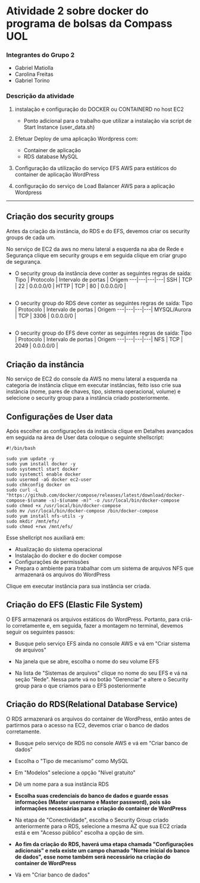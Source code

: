 # Atividade 2 sobre docker do programa de bolsas da Compass UOL

### Integrantes do Grupo 2
- Gabriel Matiolla
- Carolina Freitas
- Gabriel Torino

### Descrição da atividade

1. instalação e configuração do DOCKER ou CONTAINERD no host EC2
   - Ponto adicional para o trabalho que utilizar a instalação via script de Start Instance (user_data.sh)

2. Efetuar Deploy de uma aplicação Wordpress com:
   - Container de aplicação
   - RDS database MySQL
  
3. Configuração da utilização do serviço EFS AWS para estáticos do container de aplicação WordPress

4. configuração do serviço de Load Balancer AWS para a aplicação Wordpress

---
## Criação dos security groups

Antes da criação da instância, do RDS e do EFS, devemos criar os security groups de cada um.

No serviço de EC2 da aws no menu lateral a esquerda na aba de Rede e Segurança clique em security groups e em seguida clique em criar grupo de segurança.

+ O security group da instância deve conter as seguintes regras de saída:
   Tipo | Protocolo | Intervalo de portas | Origem 
    ---|---|---|---|
    SSH | TCP | 22 | 0.0.0.0/0 | 
    HTTP | TCP | 80 | 0.0.0.0/0 |
  ##

+ O security group do RDS deve conter as seguintes regras de saída:
  Tipo | Protocolo | Intervalo de portas | Origem 
    ---|---|---|---|
    MYSQL/Aurora | TCP | 3306 | 0.0.0.0/0 |
  ##

+ O security group do EFS deve conter as seguintes regras de saída:
    Tipo | Protocolo | Intervalo de portas | Origem 
    ---|---|---|---|
    NFS | TCP | 2049 | 0.0.0.0/0 |
  ##

## Criação da instância

No serviço de EC2 do console da AWS no menu lateral a esquerda na categoria de instância clique em executar instâncias, feito isso crie sua instância (nome, pares de chaves, tipo, sistema operacional, volume) e selecione o security group para a instância criado posteriormente.

## Configurações de User data
Após escolher as configurações da instância clique em Detalhes avançados em seguida na área de User data coloque o seguinte shellscript:
```
#!/bin/bash

sudo yum update -y
sudo yum install docker -y
sudo systemctl start docker
sudo systemctl enable docker
sudo usermod -aG docker ec2-user
sudo chkconfig docker on
sudo curl -L "https://github.com/docker/compose/releases/latest/download/docker-compose-$(uname -s)-$(uname -m)" -o /usr/local/bin/docker-compose
sudo chmod +x /usr/local/bin/docker-compose
sudo mv /usr/local/bin/docker-compose /bin/docker-compose
sudo yum install nfs-utils -y
sudo mkdir /mnt/efs/
sudo chmod +rwx /mnt/efs/
```
Esse shellcript nos auxiliará em:
- Atualização do sistema operacional
- Instalação do docker e do docker compose
- Configurações de permissões
- Prepara o ambiente para trabalhar com um sistema de arquivos NFS que armazenará os arquivos do WordPress

Clique em executar instância para sua instância ser criada.

## Criação do EFS (Elastic File System)

O EFS armazenará os arquivos estáticos do WordPress. Portanto, para criá-lo corretamente e, em seguida, fazer a montagem no terminal, devemos seguir os seguintes passos:

- Busque pelo serviço EFS ainda no console AWS e vá em "Criar sistema de arquivos"

- Na janela que se abre, escolha o nome do seu volume EFS

- Na lista de "Sistemas de arquivos" clique no nome do seu EFS e vá na seção "Rede". Nessa parte vá no botão "Gerenciar" e altere o Security group para o que criamos para o EFS posteriormente

##  Criação do RDS(Relational Database Service)
O RDS armazenará os arquivos do container de WordPress, então antes de partirmos para o acesso na EC2, devemos criar o banco de dados corretamente.

- Busque pelo serviço de RDS no console AWS e vá em "Criar banco de dados"

- Escolha o "Tipo de mecanismo" como MySQL

- Em "Modelos" selecione a opção "Nível gratuito"

- Dê um nome para a sua instância RDS 

- **Escolha suas credenciais do banco de dados e guarde essas informações (Master username e Master password), pois são informações necessárias para a criação do container de WordPress**

- Na etapa de "Conectividade", escolha o Security Group criado anteriormente para o RDS, selecione a mesma AZ que sua EC2 criada está e em "Acesso público" escolha a opção de sim.

- **Ao fim da criação do RDS, haverá uma etapa chamada "Configurações adicionais" e nela existe um campo chamado "Nome inicial do banco de dados", esse nome também será necessário na criação do container de WordPress**

- Vá em "Criar banco de dados"
